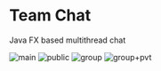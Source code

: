 # Team Chat
Java FX based multithread chat

![main](https://github.com/DmitryBelenov/team-chat/tc_main.png)
![public](https://github.com/DmitryBelenov/team-chat/tc_public.png)
![group](https://github.com/DmitryBelenov/team-chat/tc_group.png)
![group+pvt](https://github.com/DmitryBelenov/team-chat/tc_group+private.png)
